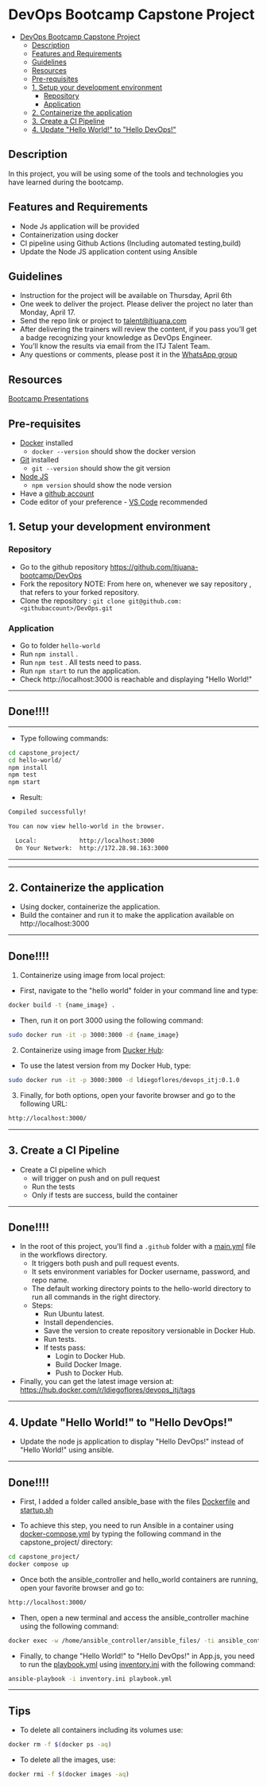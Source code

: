 # DevOps Bootcamp Capstone Project

- [DevOps Bootcamp Capstone Project](#devops-bootcamp-capstone-project)
  - [Description](#description)
  - [Features and Requirements](#features-and-requirements)
  - [Guidelines](#guidelines)
  - [Resources](#resources)
  - [Pre-requisites](#pre-requisites)
  - [1. Setup your development environment](#1-setup-your-development-environment)
    - [Repository](#repository)
    - [Application](#application)
  - [2. Containerize the application](#2-containerize-the-application)
  - [3. Create a CI Pipeline](#3-create-a-ci-pipeline)
  - [4. Update "Hello World!" to "Hello DevOps!"](#4-update-hello-world-to-hello-devops)

## Description

In this project, you will be using some of the tools and technologies you have learned during the bootcamp.

## Features and Requirements

- Node Js application will be provided
- Containerization using docker
- CI pipeline using Github Actions (Including automated testing,build)
- Update the Node JS application content using Ansible

## Guidelines

- Instruction for the project will be available on Thursday, April 6th
- One week to deliver the project. Please deliver the project no later than Monday, April 17.
- Send the repo link or project to talent@itjuana.com
- After delivering the trainers will review the content, if you pass you’ll get a badge recognizing your knowledge as DevOps Engineer.
- You’ll know the results via email from the ITJ Talent Team.
- Any questions or comments, please post it in the [WhatsApp group](https://chat.whatsapp.com/KiirrKYAJ3SINrDn1pLZ7C)

## Resources

[Bootcamp Presentations](https://github.com/itjuana-bootcamp/DevOps/tree/main/Presentations)

## Pre-requisites

- [Docker](https://docs.docker.com/desktop/) installed
  - `docker --version` should show the docker version
- [Git](https://github.com/git-guides/install-git) installed
  - `git --version` should show the git version
- [Node JS](https://nodejs.org/en/download/package-manager/)
  - `npm version` should show the node version
- Have a [github account](https://github.com/join)
- Code editor of your preference - [VS Code](https://code.visualstudio.com/download) recommended

## 1. Setup your development environment

### Repository

- Go to the github repository https://github.com/itjuana-bootcamp/DevOps
- Fork the repository
  NOTE: From here on, whenever we say repository , that refers to your forked repository.
- Clone the repository : `git clone git@github.com:<githubaccount>/DevOps.git`

### Application

- Go to folder `hello-world`
- Run `npm install` .
- Run `npm test` . All tests need to pass.
- Run `npm start` to run the application.
- Check http://localhost:3000 is reachable and displaying "Hello World!"

---

## Done!!!!

---

- Type following commands:

```bash
cd capstone_project/
cd hello-world/
npm install
npm test
npm start
```

- Result:

```bash
Compiled successfully!

You can now view hello-world in the browser.

  Local:            http://localhost:3000
  On Your Network:  http://172.28.98.163:3000
```

---

---

## 2. Containerize the application

- Using docker, containerize the application.
- Build the container and run it to make the application available on http://localhost:3000

---

## Done!!!!

1.  Containerize using image from local project:

- First, navigate to the "hello world" folder in your command line and type:

```bash
docker build -t {name_image} .
```

- Then, run it on port 3000 using the following command:

```bash
sudo docker run -it -p 3000:3000 -d {name_image}
```

2. Containerize using image from [Ducker Hub](https://hub.docker.com/r/ldiegoflores/devops_itj/tags):

- To use the latest version from my Docker Hub, type:

```bash
sudo docker run -it -p 3000:3000 -d ldiegoflores/devops_itj:0.1.0
```

3. Finally, for both options, open your favorite browser and go to the following URL:

```bash
http://localhost:3000/
```

---

## 3. Create a CI Pipeline

- Create a CI pipeline which
  - will trigger on push and on pull request
  - Run the tests
  - Only if tests are success, build the container

---

## Done!!!!

- In the root of this project, you'll find a `.github` folder with a [main.yml](/.github/workflows/main.yml) file in the workflows directory.
  - It triggers both push and pull request events.
  - It sets environment variables for Docker username, password, and repo name.
  - The default working directory points to the hello-world directory to run all commands in the right directory.
  - Steps:
    - Run Ubuntu latest.
    - Install dependencies.
    - Save the version to create repository versionable in Docker Hub.
    - Run tests.
    - If tests pass:
      - Login to Docker Hub.
      - Build Docker Image.
      - Push to Docker Hub.
- Finally, you can get the latest image version at: https://hub.docker.com/r/ldiegoflores/devops_itj/tags

---

## 4. Update "Hello World!" to "Hello DevOps!"

- Update the node js application to display "Hello DevOps!" instead of "Hello World!" using ansible.

---

## Done!!!!

- First, I added a folder called ansible_base with the files [Dockerfile](/capstone_project/ansible_base/Dockerfile) and [startup.sh](/capstone_project/ansible_base/startup.sh)

- To achieve this step, you need to run Ansible in a container using [docker-compose.yml](/capstone_project/docker-compose.yml) by typing the following command in the capstone_project/ directory:

```bash
cd capstone_project/
docker compose up
```

- Once both the ansible_controller and hello_world containers are running, open your favorite browser and go to:

```bash
http://localhost:3000/
```

- Then, open a new terminal and access the ansible_controller machine using the following command:

```bash
docker exec -w /home/ansible_controller/ansible_files/ -ti ansible_controller bash
```

- Finally, to change "Hello World!" to "Hello DevOps!" in App.js, you need to run the [playbook.yml](/capstone_project/ansible_files/playbook.yml) using [inventory.ini](/capstone_project/ansible_files/inventory.ini) with the following command:

```bash
ansible-playbook -i inventory.ini playbook.yml
```

---

## Tips

- To delete all containers including its volumes use:

```bash
docker rm -f $(docker ps -aq)
```

- To delete all the images, use:

```bash
docker rmi -f $(docker images -aq)
```
